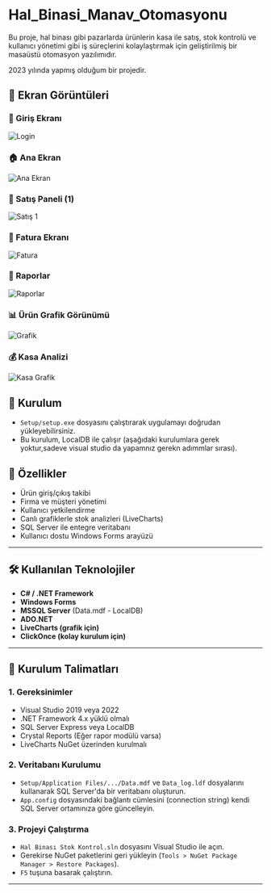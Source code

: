 # Hal_Binasi_Manav_Otomasyonu

Bu proje, hal binası gibi pazarlarda ürünlerin kasa ile satış, stok kontrolü ve kullanıcı yönetimi gibi iş süreçlerini kolaylaştırmak için geliştirilmiş bir masaüstü otomasyon yazılımıdır.

2023 yılında yapmış olduğum bir projedir.

## 📸 Ekran Görüntüleri

### 🔐 Giriş Ekranı
![Login](Screenshots/login.PNG)

### 🏠 Ana Ekran
![Ana Ekran](Screenshots/anaEkran.PNG)

### 🛒 Satış Paneli (1)
![Satış 1](Screenshots/satis.PNG)

### 🧾 Fatura Ekranı
![Fatura](Screenshots/fatura.PNG)

### 📑 Raporlar
![Raporlar](Screenshots/rapor.PNG)

### 📊 Ürün Grafik Görünümü
![Grafik](Screenshots/grafik.PNG)

### 💰 Kasa Analizi
![Kasa Grafik](Screenshots/kasaGrafik.PNG)

## 🧪 Kurulum

- `Setup/setup.exe` dosyasını çalıştırarak uygulamayı doğrudan yükleyebilirsiniz.
- Bu kurulum, LocalDB ile çalışır (aşağıdaki kurulumlara gerek yoktur,sadeve visual studio da yapamnız gerekn adımmlar sırası).

## 🚀 Özellikler

- Ürün giriş/çıkış takibi
- Firma ve müşteri yönetimi
- Kullanıcı yetkilendirme
- Canlı grafiklerle stok analizleri (LiveCharts)
- SQL Server ile entegre veritabanı
- Kullanıcı dostu Windows Forms arayüzü

---

## 🛠️ Kullanılan Teknolojiler

- **C# / .NET Framework**
- **Windows Forms**
- **MSSQL Server** (Data.mdf - LocalDB)
- **ADO.NET**
- **LiveCharts (grafik için)**
- **ClickOnce (kolay kurulum için)**

---

## 🧩 Kurulum Talimatları

### 1. Gereksinimler

- Visual Studio 2019 veya 2022
- .NET Framework 4.x yüklü olmalı
- SQL Server Express veya LocalDB
- Crystal Reports (Eğer rapor modülü varsa)
- LiveCharts NuGet üzerinden kurulmalı
  

### 2. Veritabanı Kurulumu

- `Setup/Application Files/.../Data.mdf` ve `Data_log.ldf` dosyalarını kullanarak SQL Server'da bir veritabanı oluşturun.
- `App.config` dosyasındaki bağlantı cümlesini (connection string) kendi SQL Server ortamınıza göre güncelleyin.

### 3. Projeyi Çalıştırma

- `Hal Binası Stok Kontrol.sln` dosyasını Visual Studio ile açın.
- Gerekirse NuGet paketlerini geri yükleyin (`Tools > NuGet Package Manager > Restore Packages`).
- `F5` tuşuna basarak çalıştırın.

---



